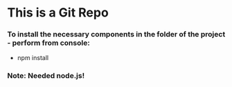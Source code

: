 # This is a Git Repo

### To install the necessary components  in the folder of the project - perform  from console:
- npm install

### Note: Needed node.js!
